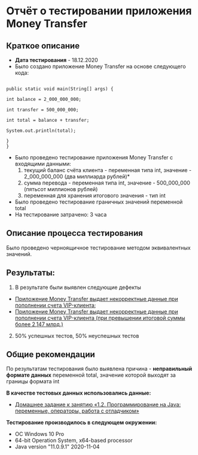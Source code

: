 # Отчёт о тестировании приложения Money Transfer
## Краткое описание
* **Дата тестирования** - 18.12.2020
* Было создано приложение Money Transfer на основе следующего кода:

```public class Main {

public static void main(String[] args) {

int balance = 2_000_000_000;

int transfer = 500_000_000;

int total = balance + transfer;

System.out.println(total);

}
}
```
* Было проведено тестирование приложения Money Transfer c входящими данными:
    1. текущий баланс счёта клиента - переменная типа int, значение - 2_000_000_000 (два миллиарда рублей)*
    2. сумма перевода - переменная типа int, значение - 500_000_000 (пятьсот миллионов рублей)
    3. переменная для хранения итогового значения - тип int
* Было проведено тестирование граничных значений переменной total
* На тестирование затрачено: 3 часа

## Описание процесса тестирования
Было проведено черноящичное тестирование методом эквивалентных значений.

## Результаты:
1. В результате были выявлен следующие дефекты
* [Приложение Money Transfer выдает некорректные данные при пополнении счета VIP-клиента](https://github.com/balrom1981/Java_1.2_1/issues/1);
* [Приложение Money Transfer выдает некорректные данные при пополнении счета VIP-клиента (при превышении итоговой суммы более 2,147 млрд.)](https://github.com/balrom1981/Java_1.2_1/issues/2)
2. 50% успешных тестов, 50% неуспешных тестов

## Общие рекомендации
По результатам тестирования было выявлена причина - **неправильный формате данных** переменной total, значение которой выходят за границы формата int 



**В качестве тестовых данных использовались данные:**
* [Домашнее задание к занятию «1.2. Программирование на Java: переменные, операторы, работа с отладчиком»]( 
https://github.com/netology-code/javaqa-homeworks/tree/master/programming)

**Тестирование производилось в следующем окружении:**
* OC Windows 10 Pro
* 64-bit Operation System, x64-based processor
* Java version "11.0.9.1" 2020-11-04
